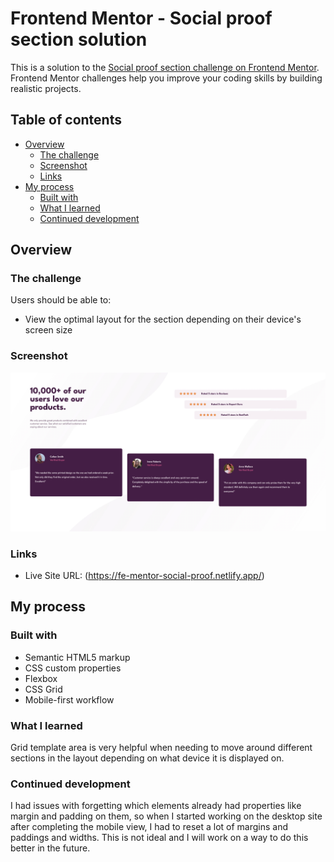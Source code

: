 # Frontend Mentor - Social proof section solution

This is a solution to the [Social proof section challenge on Frontend Mentor](https://www.frontendmentor.io/challenges/social-proof-section-6e0qTv_bA). Frontend Mentor challenges help you improve your coding skills by building realistic projects. 

## Table of contents

- [Overview](#overview)
  - [The challenge](#the-challenge)
  - [Screenshot](#screenshot)
  - [Links](#links)
- [My process](#my-process)
  - [Built with](#built-with)
  - [What I learned](#what-i-learned)
  - [Continued development](#continued-development)

## Overview

### The challenge

Users should be able to:

- View the optimal layout for the section depending on their device's screen size

### Screenshot

![](./screenshot.jpg)

### Links

- Live Site URL: (https://fe-mentor-social-proof.netlify.app/)

## My process

### Built with

- Semantic HTML5 markup
- CSS custom properties
- Flexbox
- CSS Grid
- Mobile-first workflow

### What I learned

Grid template area is very helpful when needing to move around different sections in the layout depending on what device it is displayed on. 


### Continued development

I had issues with forgetting which elements already had properties like margin and padding on them, so when I started working on the desktop site after completing the mobile view, I had to reset a lot of margins and paddings and widths. This is not ideal and I will work on a way to do this better in the future.
